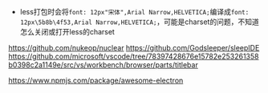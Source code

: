 - less打包时会将`font: 12px"宋体",Arial Narrow,HELVETICA;`编译成`font: 12px\5b8b\4f53,Arial Narrow,HELVETICA;`，可能是charset的问题，不知道怎么关闭或打开less的charset

https://github.com/nukeop/nuclear
https://github.com/Godsleeper/sleepIDE
https://github.com/microsoft/vscode/tree/78397428676e15782e253261358b0398c2a1149e/src/vs/workbench/browser/parts/titlebar

https://www.npmjs.com/package/awesome-electron